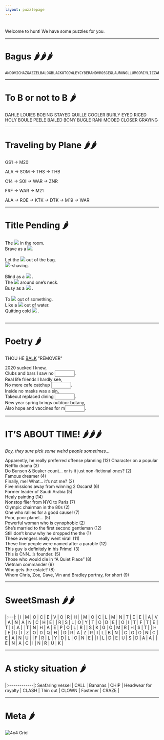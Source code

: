 ```yaml
---
layout: puzzlepage
---
```


#  

Welcome to hunt! We have some puzzles for you.

<!-- Text can be **bold**, _italic_, or ~~strikethrough~~ -->

<!--- [Link to another page](./another-page.html). --->


<!--- ![Octocat](https://github.githubassets.com/images/icons/emoji/octocat.png) -->


* * * 

# Bagus 🌶️🌶️🌶️

```
ANDOVICHAZGAZZELBALOGBLACKOTCOWLEYCYBERANDVROSGEGLAURUNGLLUMGORIYLIZZARDLMIALUIFERLURZMALACIOBLINOCTROKPISTACOPOSVOICERAINRASILONRMOSSELOBSIBYSLIHEENSNOWFLAKWACHIEFWEDIGO
```

* * * 

# To B or not to B 🌶️

DAHLE
LOUIES
BOEING
STAYED
QUILLE
COOLER
BURLY
EYED
RICED
HOLY
BOULE
PEELE
BAILED
BONY
BUGLE
RANI
MOOED
CLOSER
GRAYING

* * * 


<!--<div class='focusable' tabindex=0> </div> -->

# Traveling by Plane 🌶️🌶️

GS1 → M20

ALA → SOM → THS → THB

C14 → SOI → WAR  → ZNR 

FRF →  WAR → M21

ALA → ROE → KTK → DTK → M19 → WAR



* * * 

# Title Pending 🌶️

  <div class='joeri'>
    The <img src="{{site.baseurl}}/assets/images/animal01.png"> in the room.  
   </div>
  <div class='joeri'>
    Brave as a <img src="{{site.baseurl}}/assets/images/animal02.png">.  
  </div>
  
  <br>

  <div class='joeri'>
    Let the <img src="{{site.baseurl}}/assets/images/animal03.png"> out of the bag.  
  </div>
  <div class='joeri'>
    <img src="{{sites.baseurl}}/assets/images/animal04.png">-shaving.  
  </div>

  <br>

  <div class='joeri'>
    Blind as a <img src="{{site.baseurl}}/assets/images/animal05.png"> .  
  </div>
  <div class='joeri'>
    The <img src="{{site.baseurl}}/assets/images/animal06.png">  around one’s neck.   
  </div>
  <div class='joeri'>
    Busy as a <img src="{{site.baseurl}}/assets/images/animal07.png"> .   
  </div>

  <br>

  <div class='joeri'>
    To <img src="{{site.baseurl}}/assets/images/animal08.png">  out of something.  
  </div>
  <div class='joeri'>
    Like a <img src="{{site.baseurl}}/assets/images/animal09.png">  out of water.   
  </div>
  <div class='joeri'>
   Quitting cold <img src="{{site.baseurl}}/assets/images/animal10.png"> .   
  </div>
  
  <br>

* * * 

# Poetry 🌶️

THOU HE <u>BALK</u> "REMOVER"

2020 sucked I knew,  
Clubs and bars I saw no <input type="text" size='5' class="poetry">.  
Real life friends I hardly see,  
No more cafe catchup <input type="text" size='5' class="poetry">.  
Inside no masks was a sin,  
Takeout replaced dining <input type="text" size='5' class="poetry">.  
New year spring brings outdoor botany,  
Also hope and vaccines for m<input type="text" size='5' class="poetry">.  

* * * 

# IT’S ABOUT TIME! 🌶️🌶️🌶️

_Boy, they sure pick some weird people sometimes..._

Apparently, he really preferred offense planning (12)
Character on a popular Netflix drama (3)    
Do Bunsen & Beaker count... or is it just non-fictional ones? (2)   
Famous dreamer (4)  
Finally, me! What... it’s not me? (2)   
Five missions away from winning 2 Oscars! (6)   
Former leader of Saudi Arabia (5)   
Healy painting (14)     
Nonstop flier from NYC to Paris (7)     
Olympic chairman in the 80s (2)     
One who rallies for a good cause! (7)   
Poor, poor planet... (5)    
Powerful woman who is cynophobic (2)    
She’s married to the first second gentleman (12)    
Still don’t know why he dropped the the (1)   
These avengers really went viral! (11)  
These fine people were named after a parable (12)   
This guy is definitely in his Prime! (3)    
This is CNN...’s founder. (5)   
Those who would die in “A Quiet Place” (8)  
Vietnam commander (9)   
Who gets the estate? (8)    
Whom Chris, Zoe, Dave, Vin and Bradley portray, for short (9)   

* * * 

# SweetSmash 🌶️🌶️


|:---|:
| I | M | O | C | E | V | O | R | H |
| M | O | C | L | M | N | T | E | E |
| A | V | A | N | A | N | C | H | E |
| R | S | L | O | Y | T | O | D | E |
| O | I | T | F | T | E | T | I | A |
| T | N | H | A | E | P | O | L | R |
| S | K | G | O | M | R | H | S | T |
| H | E | U | I | Z | O | D | Q | H |
| D | R | A | Z | R | I | L | B | N |
| C | O | O | N | C | E | A | N | U |
| F | R | L | Y | D | L | O | N | E |
| I | L | D | E | U | S | D | A | A |
| E | N | A | C | I | N | R | U | K |

* * * 

# A sticky situation 🌶️

|:-------------|:
Seafaring vessel | CALL |
Bananas |  CHIP |
Headwear for royalty |  CLASH |
Thin out |   CLOWN |
Fastener |   CRAZE |

* * * 
# Meta 🌶️

<img src="{{site.baseurl}}/assets/images/Grid.png" alt="4x4 Grid">

